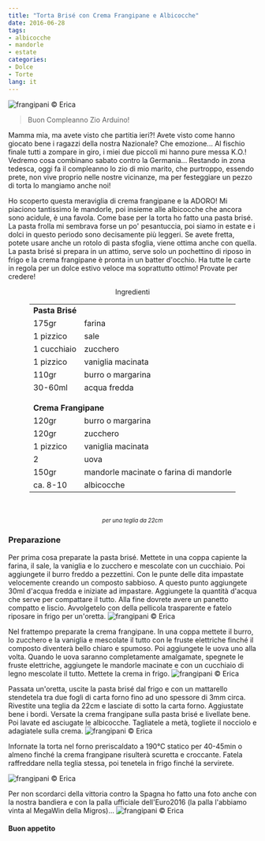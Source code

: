 ```yaml
---
title: "Torta Brisé con Crema Frangipane e Albicocche"
date: 2016-06-28
tags:
- albicocche
- mandorle
- estate
categories:
- Dolce
- Torte
lang: it
---
```

![](../2016-06-27-torta-brise-con-crema-frangipane-e-albicocche/header.jpg "frangipani © Erica")

> Buon Compleanno Zio Arduino!

Mamma mia, ma avete visto che partitia ieri?! Avete visto come hanno giocato bene i ragazzi della nostra Nazionale? Che emozione... Al fischio finale tutti a zompare in giro, i miei due piccoli mi hanno pure messa K.O.! Vedremo cosa combinano sabato contro la Germania... Restando in zona tedesca, oggi fa il compleanno lo zio di mio marito, che purtroppo, essendo prete, non vive proprio nelle nostre vicinanze, ma per festeggiare un pezzo di torta lo mangiamo anche noi!

Ho scoperto questa meraviglia di crema frangipane e la ADORO! Mi piaciono tantissimo le mandorle, poi insieme alle albicocche che ancora sono acidule, è una favola. Come base per la torta ho fatto una pasta brisé. La pasta frolla mi sembrava forse un po' pesantuccia, poi siamo in estate e i dolci in questo periodo sono decisamente più leggeri. Se avete fretta, potete usare anche un rotolo di pasta sfoglia, viene ottima anche con quella. La pasta brisé si prepara in un attimo, serve solo un pochettino di riposo in frigo e la crema frangipane è pronta in un batter d'occhio. Ha tutte le carte in regola per un dolce estivo veloce ma soprattutto ottimo! Provate per credere!

<div id="wrapper" style="text-align: center">
  <div id="yourdiv" style="display: inline-block;">
    <div class="ingredients">
      <div class="ingredients-title">Ingredienti</div>
      <table>
        <tbody>
          <tr>
            <td colspan="2"><b>Pasta Brisé</b></td>
          </tr>
          <tr>
            <td>175gr</td>
            <td>farina</td>
          </tr>
          <tr>
            <td>1 pizzico</td>
            <td>sale</td>
          </tr>
          <tr>
            <td>1 cucchiaio</td>
            <td>zucchero</td>
          </tr>
          <tr>
            <td>1 pizzico</td>
            <td>vaniglia macinata</td>
          </tr>
          <tr>
            <td>110gr</td>
            <td>burro o margarina</td>
          </tr>
          <tr>
            <td>30-60ml</td>
            <td>acqua fredda</td>
          </tr>
          <tr style="height: 15px;"></tr>
          <tr>          
            <td colspan="2"><b>Crema Frangipane</b></td>
          </tr>      
          <tr>
            <td>120gr</td>
            <td>burro o margarina</td>
          </tr>
          <tr>
            <td>120gr</td>
            <td>zucchero</td>
          </tr>
          <tr>
            <td>1 pizzico</td>
            <td>vaniglia macinata</td>
          </tr>
          <tr>
            <td>2</td>
            <td>uova</td>
          </tr>
          <tr>
            <td>150gr</td>
            <td>mandorle macinate o farina di mandorle</td>
          </tr>
          <tr>
            <td>ca. 8-10</td>
            <td>albicocche</td>            
          </tr>
        </tbody>
      </table>
      <br></br>
      <i class="pull-right" style="font-size: 80%;">per una teglia da 22cm</i>
    </div>
  </div>
</div>


<h3>
  <font color="grey">
    <i class="fa-solid fa-gears"></i>
  </font> Preparazione
</h3>

Per prima cosa preparate la pasta brisé. Mettete in una coppa capiente la farina, il sale, la vaniglia e lo zucchero e mescolate con un cucchiaio. Poi aggiungete il burro freddo a pezzettini. Con le punte delle dita impastate velocemente creando un composto sabbioso. A questo punto aggiungete 30ml d'acqua fredda e iniziate ad impastare. Aggiungete la quantità d'acqua che serve per compattare il tutto. Alla fine dovrete avere un panetto compatto e liscio. Avvolgetelo con della pellicola trasparente e fatelo riposare in frigo per un'oretta.
![](../2016-06-27-torta-brise-con-crema-frangipane-e-albicocche/brise.jpg "frangipani © Erica")

Nel frattempo preparate la crema frangipane. In una coppa mettete il burro, lo zucchero e la vaniglia e mescolate il tutto con le fruste elettriche finché il composto diventerà bello chiaro e spumoso. Poi aggiungete le uova uno alla volta. Quando le uova saranno completamente amalgamate, spegnete le fruste elettriche, aggiungete le mandorle macinate e con un cucchiaio di legno mescolate il tutto. Mettete la crema in frigo.
![](../2016-06-27-torta-brise-con-crema-frangipane-e-albicocche/frangipane.jpg "frangipani © Erica")

Passata un'oretta, uscite la pasta brisé dal frigo e con un mattarello stendetela tra due fogli di carta forno fino ad uno spessore di 3mm circa. Rivestite una teglia da 22cm e lasciate di sotto la carta forno. Aggiustate bene i bordi. Versate la crema frangipane sulla pasta brisé e livellate bene. Poi lavate ed asciugate le albicocche. Tagliatele a metà, togliete il nocciolo e adagiatele sulla crema.
![](../2016-06-27-torta-brise-con-crema-frangipane-e-albicocche/teglia.jpg "frangipani © Erica")

Infornate la torta nel forno preriscaldato a 190°C statico per 40-45min o almeno finché la crema frangipane risulterà scuretta e croccante. Fatela raffreddare nella teglia stessa, poi tenetela in frigo finché la servirete.

![](../2016-06-27-torta-brise-con-crema-frangipane-e-albicocche/risultato1.jpg "frangipani © Erica")

Per non scordarci della vittoria contro la Spagna ho fatto una foto anche con la nostra bandiera e con la palla ufficiale dell'Euro2016 (la palla l'abbiamo vinta al MegaWin della Migros)...
![](../2016-06-27-torta-brise-con-crema-frangipane-e-albicocche/risultato2.jpg "frangipani © Erica")


<h4>Buon appetito
  <font color="red">
    <i class="fa-regular fa-face-smile"></i>
  </font>
</h4>
